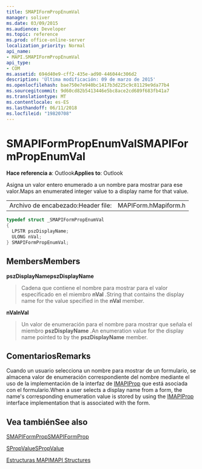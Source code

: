 ```yaml
---
title: SMAPIFormPropEnumVal
manager: soliver
ms.date: 03/09/2015
ms.audience: Developer
ms.topic: reference
ms.prod: office-online-server
localization_priority: Normal
api_name:
- MAPI.SMAPIFormPropEnumVal
api_type:
- COM
ms.assetid: 694d40e9-cff2-435e-ad90-446044c306d2
description: 'Última modificación: 09 de marzo de 2015'
ms.openlocfilehash: bae750e7e940bc1417b3d225c9c81129e9da77b4
ms.sourcegitcommit: 9d60cd82b5413446e5bc8ace2cd689f683fb41a7
ms.translationtype: MT
ms.contentlocale: es-ES
ms.lasthandoff: 06/11/2018
ms.locfileid: "19820708"
---
```

# <a name="smapiformpropenumval"></a><span data-ttu-id="ba7fb-103">SMAPIFormPropEnumVal</span><span class="sxs-lookup"><span data-stu-id="ba7fb-103">SMAPIFormPropEnumVal</span></span>

  
  
<span data-ttu-id="ba7fb-104">**Hace referencia a**: Outlook</span><span class="sxs-lookup"><span data-stu-id="ba7fb-104">**Applies to**: Outlook</span></span> 
  
<span data-ttu-id="ba7fb-105">Asigna un valor entero enumerado a un nombre para mostrar para ese valor.</span><span class="sxs-lookup"><span data-stu-id="ba7fb-105">Maps an enumerated integer value to a display name for that value.</span></span> 
  
|||
|:-----|:-----|
|<span data-ttu-id="ba7fb-106">Archivo de encabezado:</span><span class="sxs-lookup"><span data-stu-id="ba7fb-106">Header file:</span></span>  <br/> |<span data-ttu-id="ba7fb-107">MAPIForm.h</span><span class="sxs-lookup"><span data-stu-id="ba7fb-107">Mapiform.h</span></span>  <br/> |
   
```cpp
typedef struct _SMAPIFormPropEnumVal
{
  LPSTR pszDisplayName;
  ULONG nVal;
} SMAPIFormPropEnumVal;

```

## <a name="members"></a><span data-ttu-id="ba7fb-108">Members</span><span class="sxs-lookup"><span data-stu-id="ba7fb-108">Members</span></span>

 <span data-ttu-id="ba7fb-109">**pszDisplayName**</span><span class="sxs-lookup"><span data-stu-id="ba7fb-109">**pszDisplayName**</span></span>
  
> <span data-ttu-id="ba7fb-110">Cadena que contiene el nombre para mostrar para el valor especificado en el miembro **nVal** .</span><span class="sxs-lookup"><span data-stu-id="ba7fb-110">String that contains the display name for the value specified in the **nVal** member.</span></span> 
    
 <span data-ttu-id="ba7fb-111">**nVal**</span><span class="sxs-lookup"><span data-stu-id="ba7fb-111">**nVal**</span></span>
  
> <span data-ttu-id="ba7fb-112">Un valor de enumeración para el nombre para mostrar que señala el miembro **pszDisplayName** .</span><span class="sxs-lookup"><span data-stu-id="ba7fb-112">An enumeration value for the display name pointed to by the **pszDisplayName** member.</span></span> 
    
## <a name="remarks"></a><span data-ttu-id="ba7fb-113">Comentarios</span><span class="sxs-lookup"><span data-stu-id="ba7fb-113">Remarks</span></span>

<span data-ttu-id="ba7fb-114">Cuando un usuario selecciona un nombre para mostrar de un formulario, se almacena valor de enumeración correspondiente del nombre mediante el uso de la implementación de la interfaz de [IMAPIProp](imapipropiunknown.md) que está asociada con el formulario.</span><span class="sxs-lookup"><span data-stu-id="ba7fb-114">When a user selects a display name from a form, the name's corresponding enumeration value is stored by using the [IMAPIProp](imapipropiunknown.md) interface implementation that is associated with the form.</span></span> 
  
## <a name="see-also"></a><span data-ttu-id="ba7fb-115">Vea también</span><span class="sxs-lookup"><span data-stu-id="ba7fb-115">See also</span></span>



[<span data-ttu-id="ba7fb-116">SMAPIFormProp</span><span class="sxs-lookup"><span data-stu-id="ba7fb-116">SMAPIFormProp</span></span>](smapiformprop.md)
  
[<span data-ttu-id="ba7fb-117">SPropValue</span><span class="sxs-lookup"><span data-stu-id="ba7fb-117">SPropValue</span></span>](spropvalue.md)


[<span data-ttu-id="ba7fb-118">Estructuras MAPI</span><span class="sxs-lookup"><span data-stu-id="ba7fb-118">MAPI Structures</span></span>](mapi-structures.md)

